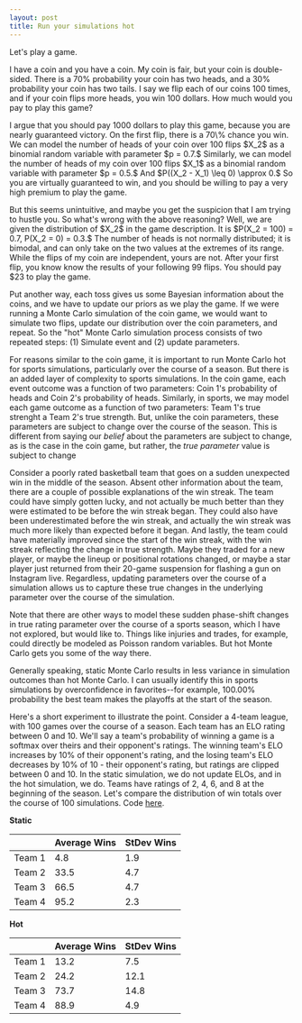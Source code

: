 ```yaml
---
layout: post
title: Run your simulations hot
---
```


Let's play a game.

I have a coin and you have a coin. My coin is fair, but your coin is double-sided. There is a 70% probability your coin has two heads, and a 30% probability your coin has two tails. I say we flip each of our coins 100 times, and if your coin flips more heads, you win 100 dollars. How much would you pay to play this game?

I argue that you should pay 1000 dollars to play this game, because you are nearly guaranteed victory. On the first flip, there is a 70\\% chance you win. We can model the number of heads of your coin over 100 flips \$X_2\$ as a binomial random variable with parameter \$p = 0.7.\$ Similarly, we can model the number of heads of my coin over 100 flips \$X_1\$ as a binomial random variable with parameter \$p = 0.5.\$ And \$P((X_2 - X_1) \leq 0) \approx 0.\$ So you are virtually guaranteed to win, and you should be willing to pay a very high premium to play the game.

But this seems unintuitive, and maybe you get the suspicion that I am trying to hustle you. So what's wrong with the above reasoning? Well, we are given the distribution of \$X_2\$ in the game description. It is \$P(X_2 = 100) = 0.7, P(X_2 = 0) = 0.3.\$ The number of heads is not normally distributed; it is bimodal, and can only take on the two values at the extremes of its range. While the flips of my coin are independent, yours are not. After your first flip, you know know the results of your following 99 flips. You should pay \$23 to play the game.

Put another way, each toss gives us some Bayesian information about the coins, and we have to update our priors as we play the game. If we were running a Monte Carlo simulation of the coin game, we would want to simulate two flips, update our distribution over the coin parameters, and repeat. So the "hot" Monte Carlo simulation process consists of two repeated steps: (1) Simulate event and (2) update parameters.

For reasons similar to the coin game, it is important to run Monte Carlo hot for sports simulations, particularly over the course of a season. But there is an added layer of complexity to sports simulations. In the coin game, each event outcome was a function of two parameters: Coin 1's probability of heads and Coin 2's probability of heads. Similarly, in sports, we may model each game outcome as a function of two parameters: Team 1's true strenght a Team 2's true strength. But, unlike the coin parameters, these parameters are subject to change over the course of the season. This is different from saying our *belief* about the parameters are subject to change, as is the case in the coin game, but rather, the *true parameter* value is subject to change

Consider a poorly rated basketball team that goes on a sudden unexpected win in the middle of the season. Absent other information about the team, there are a couple of possible explanations of the win streak. The team could have simply gotten lucky, and not actually be much better than they were estimated to be before the win streak began. They could also have been underestimated before the win streak, and actually the win streak was much more likely than expected before it began. And lastly, the team could have materially improved since the start of the win streak, with the win streak reflecting the change in true strength. Maybe they traded for a new player, or maybe the lineup or positional rotations changed, or maybe a star player just returned from their 20-game suspension for flashing a gun on Instagram live. Regardless, updating parameters over the course of a simulation allows us to capture these true changes in the underlying parameter over the course of the simulation.

Note that there are other ways to model these sudden phase-shift changes in true rating parameter over the course of a sports season, which I have not explored, but would like to. Things like injuries and trades, for example, could directly be modeled as Poisson random variables. But hot Monte Carlo gets you some of the way there.

Generally speaking, static Monte Carlo results in less variance in simulation outcomes than hot Monte Carlo. I can usually identify this in sports simulations by overconfidence in favorites--for example, 100.00% probability the best team makes the playoffs at the start of the season.

Here's a short experiment to illustrate the point. Consider a 4-team league, with 100 games over the course of a season. Each team has an ELO rating between 0 and 10. We'll say a team's probability of winning a game is a softmax over theirs and their opponent's ratings. The winning team's ELO increases by 10% of their opponent's rating, and the losing team's ELO decreases by 10% of 10 - their opponent's rating, but ratings are clipped between 0 and 10. In the static simulation, we do not update ELOs, and in the hot simulation, we do. Teams have ratings of 2, 4, 6, and 8 at the beginning of the season. Let's compare the distribution of win totals over the course of 100 simulations. Code [here](https://github.com/xocelyk/elo-monte-carlo).

**Static**
<table>
    <thead>
        <tr>
            <th></th> <!-- Blank header for the row names -->
            <th>Average Wins</th>
            <th>StDev Wins</th>
        </tr>
    </thead>
    <tbody>
        <tr>
            <td>Team 1</td>
            <td>4.8</td>
            <td>1.9</td>
        </tr>
        <tr>
            <td>Team 2</td>
            <td>33.5</td>
            <td>4.7</td>
        </tr>
        <tr>
            <td>Team 3</td>
            <td>66.5</td>
            <td>4.7</td>
        </tr>
        <tr>
            <td>Team 4</td>
            <td>95.2</td>
            <td>2.3</td>
        </tr>
    </tbody>
</table>


**Hot**
<table>
    <thead>
        <tr>
            <th></th> <!-- Blank header for the row names -->
            <th>Average Wins</th>
            <th>StDev Wins</th>
        </tr>
    </thead>
    <tbody>
        <tr>
            <td>Team 1</td>
            <td>13.2</td>
            <td>7.5</td>
        </tr>
        <tr>
            <td>Team 2</td>
            <td>24.2</td>
            <td>12.1</td>
        </tr>
        <tr>
            <td>Team 3</td>
            <td>73.7</td>
            <td>14.8</td>
        </tr>
        <tr>
            <td>Team 4</td>
            <td>88.9</td>
            <td>4.9</td>
        </tr>
    </tbody>
</table>
